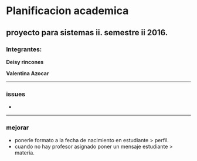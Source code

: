 # Planificacion academica
proyecto para sistemas ii. semestre ii 2016.
------
### Integrantes:

**Deisy rincones**

**Valentina Azocar**

----
### issues
- 

---

### mejorar
- ponerle formato a la fecha de nacimiento en estudiante > perfil.
- cuando no hay profesor asignado poner un mensaje estudiante > materia.
